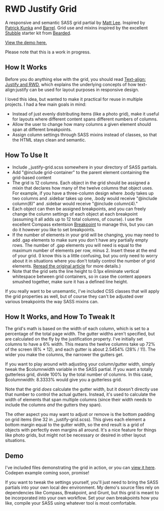 # RWD Justify Grid

A responsive and semantic SASS grid partial by [Matt Lee](https://twitter.com/mattjohnlee). Inspired by [Patrick Kunka](https://twitter.com/PatrickKunka) and [Barrel](http://www.barrelny.com/). Grid use and mixins inspired by the excellent [Stubble](https://github.com/beardedstudio/stubble) starter kit from [Bearded](http://www.bearded.com/).

[View the demo here.](http://www.matthewleedesign.com/justify/)

Please note that this is a work in progress.

## How It Works

Before you do anything else with the grid, you should read [Text-align: Justify and RWD](http://www.barrelny.com/blog/text-align-justify-and-rwd/), which explains the underlying concepts of how text-align:justify can be used for layout purposes in responsive design.

I loved this idea, but wanted to make it practical for reuse in multiple projects. I had a few main goals in mind:

* Instead of just evenly distributing items (like a photo grid), make it useful for layouts where different content spans different numbers of columns.
* Allow the user to change how many columns a given element should span at different breakpoints.
* Assign column settings through SASS mixins instead of classes, so that the HTML stays clean and semantic.

## How To Use It

* Include _justify-grid.scss somewhere in your directory of SASS partials.
* Add "@include grid-container" to the parent element containing the grid-based content
* The grid is 12 columns. Each object in the grid should be assigned a mixin that declares how many of the twelve columns that object uses. For example, if you have a three-column design where .body takes up two columns and .sidebar takes up one, .body would receive "@include column(8)" and .sidebar would receive "@include column(4)."
* Each object can then be assigned breakpoints, and you can freely change the column settings of each object at each breakpoint (assuming it all adds up to 12 total columns, of course). I use the excellent Compass extentsion [Breakpoint](https://github.com/at-import/breakpoint) to manage this, but you can do it however you like to set breakpoints.
* If the number of elements in your grid will be changing, you may need to add .gap elements to make sure you don't have any partially empty rows. The number of .gap elements you will need is equal to the maximum number of elements per row, minus 2. Insert these at the end of your grid. (I know this is a little confusing, but you only need to worry about it in situations where you don't totally control the number of grid elements. [Reread the original article](http://www.barrelny.com/) for more details.)
* Note that the grid sets the line height to 0.1px eliminate vertical whitespace between grid containers, so in case the content appears smushed together, make sure it has a defined line height.

If you really want to be unsemantic, I've included CSS classes that will apply the grid properties as well, but of course they can't be adjusted over various breakpoints the way SASS mixins can.

## How It Works, and How To Tweak It

The grid's math is based on the width of each column, which is set to a percentage of the total page width. The gutter widths aren't specified, but are calculated on the fly by the justification property. I've initially set columns to have a 6% width. This means the twelve columns take up 72% of the screen (6% * 12), and each gutter is about 2.5454% (28% / 11). The wider you make the columns, the narrower the gutters get.

If you want to play around with adjusting your column/gutter width, simply tweak the $columnwidth variable in the SASS partial. If you want a totally gutterless grid, divide 100% by the total number of columns. In this case, $columnwidth: 8.3333% would give you a gutterless grid.

Note that the grid _does_ calculate the gutter width, but it doesn't directly use that number to control the actual gutters. Instead, it's used to calculate the width of elements that span multiple columns (since their width needs to include the columns _and_ the gutters they span).

The other aspect you may want to adjust or remove is the bottom padding on grid items (line 32 in _justify-grid.scss). This gives each element a bottom margin equal to the gutter width, so the end result is a grid of objects with perfectly even margins all around. It's a nice feature for things like photo grids, but might not be necessary or desired in other layout situations.

## Demo

I've included files demonstrating the grid in action, or you can [view it here](http://www.matthewleedesign.com/justify/). Codepen example coming soon, promise!

If you want to tweak the settings yourself, you'll just need to bring the SASS partials into your own local dev environment. My demo's source files rely on dependencies like Compass, Breakpoint, and Grunt, but this grid is meant to be incorporated into your own workflow. Set your own breakpoints how you like, compile your SASS using whatever tool is most comfortable.

